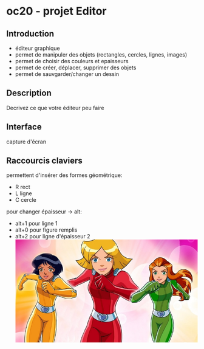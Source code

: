 # oc20 - projet Editor

## Introduction

- éditeur graphique
- permet de manipuler des objets (rectangles, cercles, lignes, images)
- permet de choisir des couleurs et epaisseurs
- permet de créer, déplacer, supprimer des objets
- permet de sauvgarder/changer un dessin

## Description
Decrivez ce que votre éditeur peu faire

## Interface
capture d'écran

## Raccourcis claviers
permettent d'insérer des formes géométrique:
- R rect
- L ligne
- C cercle

pour changer épaisseur -> alt:
- alt+1 pour ligne 1
- alt+0 pour figure remplis
- alt+2 pour ligne d'épaisseur 2
![](img/totally-spies-fin-une.jpg)
